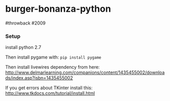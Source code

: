 # burger-bonanza-python
#throwback #2009

### Setup
install python 2.7

Then install pygame with: 
`pip install pygame` 

Then install livewires dependency from here: 
http://www.delmarlearning.com/companions/content/1435455002/downloads/index.asp?isbn=1435455002

If you get errors about TKinter install this: 
http://www.tkdocs.com/tutorial/install.html
